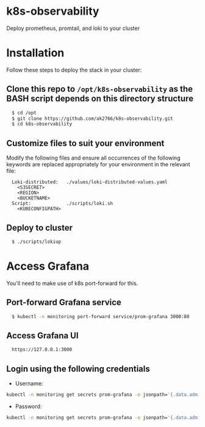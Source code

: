 # k8s-observability
Deploy prometheus, promtail, and loki to your cluster

# Installation
Follow these steps to deploy the stack in your cluster:

## Clone this repo to `/opt/k8s-observability` as the BASH script depends on this directory structure

```sh
  $ cd /opt
  $ git clone https://github.com/ak2766/k8s-observability.git
  $ cd k8s-observability
```

## Customize files to suit your environment
Modify the following files and ensure all occurrences of the following keywords are replaced appropriately for your environment in the relevant file:

```
  Loki-distributed:   ./values/loki-distributed-values.yaml
    <S3SECRET>
    <REGION>
    <BUCKETNAME>
  Script:             ./scripts/loki.sh
    <KUBECONFIGPATH>
```

## Deploy to cluster

```sh
  $ ./scripts/lokiup
```

# Access Grafana
You'll need to make use of k8s port-forward for this.

## Port-forward Grafana service

```sh
  $ kubectl -n monitoring port-forward service/prom-grafana 3000:80
```

## Access Grafana UI

```sh
  https://127.0.0.1:3000
```

## Login using the following credentials
  * Username:
  ```sh
  kubectl -n monitoring get secrets prom-grafana -o jsonpath='{.data.admin-user}' | base64 -d
  ```
  * Password:
  ```sh
  kubectl -n monitoring get secrets prom-grafana -o jsonpath='{.data.admin-password}' | base64 -d
  ```


